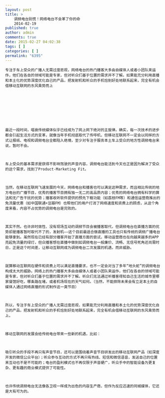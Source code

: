 ```yaml
---
layout: post
title: >
    调频电台别慌！网络电台不会革了你的命
    2014-02-19
published: true
author: admin
comments: true
date: 2015-02-27 04:02:38
tags: [ ]
categories: [ ]
permalink: "6395"
---
```


  
    专注于车上受众的广播人无需过度悲观，网络电台的热门播客大多由自媒体人或者小团队来运作，他们在各自的领域可能是专家，但对听众们基于位置的需求并不了解。如果能充分利用直播和本土化的优势深度优化自己的产品，把发射机和听众的手机恰到好处地联系起来，完全有机会借移动互联网的东风乘势而上
  



  
    
  
  
  
    最近一段时间，唱衰传统媒体似乎已经成为了网上网下绝对的主旋律。确实，每一次技术的进步都会引起生活方式的变革，就像当年手机彻底取代了传呼机，但移动互联网不一定会以同样的方式让报纸、电视和调频电台全都陷入绝境，至少对专注于服务本土车上受众的地方性调频电台来说，暂时不会。
  
  
  
    车上受众的基本需求是获得不影响驾驶的声音内容，调频电台能活到今天也正是因为解决了受众的这个需求，找到了Product-Marketing Fit。
  
  
  
    当然，在移动互联网飞速发展的今天，网络电台和播客也可以满足这种需求，而且相比传统的地方电台的广播节目，优秀的播客节目拥有独一无二的高品质内容；优秀的网络电台拥有科学的算法和无广告干扰的优势；播客收听软件提供的预先下载功能（如荔枝FM等）和通信运营商推出的免流量优惠（如中国联通+豆瓣FM）也帮他们的用户打消了网络速度和资费上的顾虑，从这个角度来看，内容不占优势的调频电台是完败的。
  
  
  
    其实不然。也许非时效性、没有现场互动的调频节目会被播客取代，但调频电台在直播方面的优势却是播客暂时取代不了的，发射机——这个目前最适合做直播的工具也只有传统的调频广播电台能够拿到。虽然现在已经有部分播客开始了直播方面的尝试，移动运营商也在向越来越多的APP亮起免流量的绿灯，但众播客想在直播中做到如调频电台一般廉价、流畅、无信号死角还尚需时日，正是这个时间差，让移动互联网成为调频电台二次发展的机遇，而非威胁。
  
  
  
    就算移动互联网在硬件和资费上可以满足直播要求，也不一定会对当了多年“地头蛇”的调频电台构成太大的威胁。网络上的热门播客大多由自媒体人或者小团队来运作，他们在各自的领域可能是专家，但对听众们基于位置的需求并不了解。听众们无法通过听播客得知自己生活的城市里哪家餐馆好吃，哪条路在堵，或者机场现在的天气如何。（当然，不能排除未来会有立足本土的自媒体人通过网络直播的形式制作这一类节目）
  
  
  
    所以，专注于车上受众的广播人无需过度悲观，如果能充分利用直播和本土化的优势深度优化自己的产品，把发射机和听众的手机恰到好处地联系起来，完全有机会借移动互联网的东风乘势而上。
  
  
  
    移动互联网的发展会给传统电台带来一些新的机遇，比如：
  
  
  
    吸引听众的手段不再只有声音节目，还可以是围绕着声音节目研发出的移动互联网产品（如深度开发的微信公众平台）；听众参与互动的方式不再只有热线、短信和微信语音，发送自己的位置来互动也不是不可能的；电台的盈利模式也不再仅限于声音硬广，听众手中的智能设备为更复杂、更有趣的商业模式提供了可能性。
  
  
  
    也许传统调频电台无法像各卫视一样成为出色的内容生产商，但作为反应迅速的同城媒体，它还是大有可为的。
  
